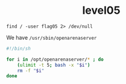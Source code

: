 <h1 align="center"> level05 </h1>

```shell
find / -user flag05 2> /dev/null
```

We have ```/usr/sbin/openarenaserver```

```bash
#!/bin/sh

for i in /opt/openarenaserver/* ; do
	(ulimit -t 5; bash -x "$i")
	rm -f "$i"
done
```
